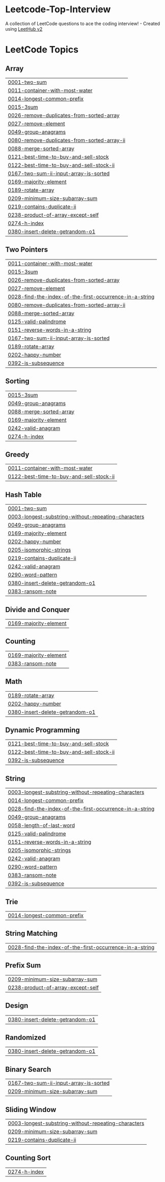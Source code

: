 # Leetcode-Top-Interview
A collection of LeetCode questions to ace the coding interview! - Created using [LeetHub v2](https://github.com/arunbhardwaj/LeetHub-2.0)

<!---LeetCode Topics Start-->
# LeetCode Topics
## Array
|  |
| ------- |
| [0001-two-sum](https://github.com/damlaSub/Leetcode-Top-Interview/tree/master/0001-two-sum) |
| [0011-container-with-most-water](https://github.com/damlaSub/Leetcode-Top-Interview/tree/master/0011-container-with-most-water) |
| [0014-longest-common-prefix](https://github.com/damlaSub/Leetcode-Top-Interview/tree/master/0014-longest-common-prefix) |
| [0015-3sum](https://github.com/damlaSub/Leetcode-Top-Interview/tree/master/0015-3sum) |
| [0026-remove-duplicates-from-sorted-array](https://github.com/damlaSub/Leetcode-Top-Interview/tree/master/0026-remove-duplicates-from-sorted-array) |
| [0027-remove-element](https://github.com/damlaSub/Leetcode-Top-Interview/tree/master/0027-remove-element) |
| [0049-group-anagrams](https://github.com/damlaSub/Leetcode-Top-Interview/tree/master/0049-group-anagrams) |
| [0080-remove-duplicates-from-sorted-array-ii](https://github.com/damlaSub/Leetcode-Top-Interview/tree/master/0080-remove-duplicates-from-sorted-array-ii) |
| [0088-merge-sorted-array](https://github.com/damlaSub/Leetcode-Top-Interview/tree/master/0088-merge-sorted-array) |
| [0121-best-time-to-buy-and-sell-stock](https://github.com/damlaSub/Leetcode-Top-Interview/tree/master/0121-best-time-to-buy-and-sell-stock) |
| [0122-best-time-to-buy-and-sell-stock-ii](https://github.com/damlaSub/Leetcode-Top-Interview/tree/master/0122-best-time-to-buy-and-sell-stock-ii) |
| [0167-two-sum-ii-input-array-is-sorted](https://github.com/damlaSub/Leetcode-Top-Interview/tree/master/0167-two-sum-ii-input-array-is-sorted) |
| [0169-majority-element](https://github.com/damlaSub/Leetcode-Top-Interview/tree/master/0169-majority-element) |
| [0189-rotate-array](https://github.com/damlaSub/Leetcode-Top-Interview/tree/master/0189-rotate-array) |
| [0209-minimum-size-subarray-sum](https://github.com/damlaSub/Leetcode-Top-Interview/tree/master/0209-minimum-size-subarray-sum) |
| [0219-contains-duplicate-ii](https://github.com/damlaSub/Leetcode-Top-Interview/tree/master/0219-contains-duplicate-ii) |
| [0238-product-of-array-except-self](https://github.com/damlaSub/Leetcode-Top-Interview/tree/master/0238-product-of-array-except-self) |
| [0274-h-index](https://github.com/damlaSub/Leetcode-Top-Interview/tree/master/0274-h-index) |
| [0380-insert-delete-getrandom-o1](https://github.com/damlaSub/Leetcode-Top-Interview/tree/master/0380-insert-delete-getrandom-o1) |
## Two Pointers
|  |
| ------- |
| [0011-container-with-most-water](https://github.com/damlaSub/Leetcode-Top-Interview/tree/master/0011-container-with-most-water) |
| [0015-3sum](https://github.com/damlaSub/Leetcode-Top-Interview/tree/master/0015-3sum) |
| [0026-remove-duplicates-from-sorted-array](https://github.com/damlaSub/Leetcode-Top-Interview/tree/master/0026-remove-duplicates-from-sorted-array) |
| [0027-remove-element](https://github.com/damlaSub/Leetcode-Top-Interview/tree/master/0027-remove-element) |
| [0028-find-the-index-of-the-first-occurrence-in-a-string](https://github.com/damlaSub/Leetcode-Top-Interview/tree/master/0028-find-the-index-of-the-first-occurrence-in-a-string) |
| [0080-remove-duplicates-from-sorted-array-ii](https://github.com/damlaSub/Leetcode-Top-Interview/tree/master/0080-remove-duplicates-from-sorted-array-ii) |
| [0088-merge-sorted-array](https://github.com/damlaSub/Leetcode-Top-Interview/tree/master/0088-merge-sorted-array) |
| [0125-valid-palindrome](https://github.com/damlaSub/Leetcode-Top-Interview/tree/master/0125-valid-palindrome) |
| [0151-reverse-words-in-a-string](https://github.com/damlaSub/Leetcode-Top-Interview/tree/master/0151-reverse-words-in-a-string) |
| [0167-two-sum-ii-input-array-is-sorted](https://github.com/damlaSub/Leetcode-Top-Interview/tree/master/0167-two-sum-ii-input-array-is-sorted) |
| [0189-rotate-array](https://github.com/damlaSub/Leetcode-Top-Interview/tree/master/0189-rotate-array) |
| [0202-happy-number](https://github.com/damlaSub/Leetcode-Top-Interview/tree/master/0202-happy-number) |
| [0392-is-subsequence](https://github.com/damlaSub/Leetcode-Top-Interview/tree/master/0392-is-subsequence) |
## Sorting
|  |
| ------- |
| [0015-3sum](https://github.com/damlaSub/Leetcode-Top-Interview/tree/master/0015-3sum) |
| [0049-group-anagrams](https://github.com/damlaSub/Leetcode-Top-Interview/tree/master/0049-group-anagrams) |
| [0088-merge-sorted-array](https://github.com/damlaSub/Leetcode-Top-Interview/tree/master/0088-merge-sorted-array) |
| [0169-majority-element](https://github.com/damlaSub/Leetcode-Top-Interview/tree/master/0169-majority-element) |
| [0242-valid-anagram](https://github.com/damlaSub/Leetcode-Top-Interview/tree/master/0242-valid-anagram) |
| [0274-h-index](https://github.com/damlaSub/Leetcode-Top-Interview/tree/master/0274-h-index) |
## Greedy
|  |
| ------- |
| [0011-container-with-most-water](https://github.com/damlaSub/Leetcode-Top-Interview/tree/master/0011-container-with-most-water) |
| [0122-best-time-to-buy-and-sell-stock-ii](https://github.com/damlaSub/Leetcode-Top-Interview/tree/master/0122-best-time-to-buy-and-sell-stock-ii) |
## Hash Table
|  |
| ------- |
| [0001-two-sum](https://github.com/damlaSub/Leetcode-Top-Interview/tree/master/0001-two-sum) |
| [0003-longest-substring-without-repeating-characters](https://github.com/damlaSub/Leetcode-Top-Interview/tree/master/0003-longest-substring-without-repeating-characters) |
| [0049-group-anagrams](https://github.com/damlaSub/Leetcode-Top-Interview/tree/master/0049-group-anagrams) |
| [0169-majority-element](https://github.com/damlaSub/Leetcode-Top-Interview/tree/master/0169-majority-element) |
| [0202-happy-number](https://github.com/damlaSub/Leetcode-Top-Interview/tree/master/0202-happy-number) |
| [0205-isomorphic-strings](https://github.com/damlaSub/Leetcode-Top-Interview/tree/master/0205-isomorphic-strings) |
| [0219-contains-duplicate-ii](https://github.com/damlaSub/Leetcode-Top-Interview/tree/master/0219-contains-duplicate-ii) |
| [0242-valid-anagram](https://github.com/damlaSub/Leetcode-Top-Interview/tree/master/0242-valid-anagram) |
| [0290-word-pattern](https://github.com/damlaSub/Leetcode-Top-Interview/tree/master/0290-word-pattern) |
| [0380-insert-delete-getrandom-o1](https://github.com/damlaSub/Leetcode-Top-Interview/tree/master/0380-insert-delete-getrandom-o1) |
| [0383-ransom-note](https://github.com/damlaSub/Leetcode-Top-Interview/tree/master/0383-ransom-note) |
## Divide and Conquer
|  |
| ------- |
| [0169-majority-element](https://github.com/damlaSub/Leetcode-Top-Interview/tree/master/0169-majority-element) |
## Counting
|  |
| ------- |
| [0169-majority-element](https://github.com/damlaSub/Leetcode-Top-Interview/tree/master/0169-majority-element) |
| [0383-ransom-note](https://github.com/damlaSub/Leetcode-Top-Interview/tree/master/0383-ransom-note) |
## Math
|  |
| ------- |
| [0189-rotate-array](https://github.com/damlaSub/Leetcode-Top-Interview/tree/master/0189-rotate-array) |
| [0202-happy-number](https://github.com/damlaSub/Leetcode-Top-Interview/tree/master/0202-happy-number) |
| [0380-insert-delete-getrandom-o1](https://github.com/damlaSub/Leetcode-Top-Interview/tree/master/0380-insert-delete-getrandom-o1) |
## Dynamic Programming
|  |
| ------- |
| [0121-best-time-to-buy-and-sell-stock](https://github.com/damlaSub/Leetcode-Top-Interview/tree/master/0121-best-time-to-buy-and-sell-stock) |
| [0122-best-time-to-buy-and-sell-stock-ii](https://github.com/damlaSub/Leetcode-Top-Interview/tree/master/0122-best-time-to-buy-and-sell-stock-ii) |
| [0392-is-subsequence](https://github.com/damlaSub/Leetcode-Top-Interview/tree/master/0392-is-subsequence) |
## String
|  |
| ------- |
| [0003-longest-substring-without-repeating-characters](https://github.com/damlaSub/Leetcode-Top-Interview/tree/master/0003-longest-substring-without-repeating-characters) |
| [0014-longest-common-prefix](https://github.com/damlaSub/Leetcode-Top-Interview/tree/master/0014-longest-common-prefix) |
| [0028-find-the-index-of-the-first-occurrence-in-a-string](https://github.com/damlaSub/Leetcode-Top-Interview/tree/master/0028-find-the-index-of-the-first-occurrence-in-a-string) |
| [0049-group-anagrams](https://github.com/damlaSub/Leetcode-Top-Interview/tree/master/0049-group-anagrams) |
| [0058-length-of-last-word](https://github.com/damlaSub/Leetcode-Top-Interview/tree/master/0058-length-of-last-word) |
| [0125-valid-palindrome](https://github.com/damlaSub/Leetcode-Top-Interview/tree/master/0125-valid-palindrome) |
| [0151-reverse-words-in-a-string](https://github.com/damlaSub/Leetcode-Top-Interview/tree/master/0151-reverse-words-in-a-string) |
| [0205-isomorphic-strings](https://github.com/damlaSub/Leetcode-Top-Interview/tree/master/0205-isomorphic-strings) |
| [0242-valid-anagram](https://github.com/damlaSub/Leetcode-Top-Interview/tree/master/0242-valid-anagram) |
| [0290-word-pattern](https://github.com/damlaSub/Leetcode-Top-Interview/tree/master/0290-word-pattern) |
| [0383-ransom-note](https://github.com/damlaSub/Leetcode-Top-Interview/tree/master/0383-ransom-note) |
| [0392-is-subsequence](https://github.com/damlaSub/Leetcode-Top-Interview/tree/master/0392-is-subsequence) |
## Trie
|  |
| ------- |
| [0014-longest-common-prefix](https://github.com/damlaSub/Leetcode-Top-Interview/tree/master/0014-longest-common-prefix) |
## String Matching
|  |
| ------- |
| [0028-find-the-index-of-the-first-occurrence-in-a-string](https://github.com/damlaSub/Leetcode-Top-Interview/tree/master/0028-find-the-index-of-the-first-occurrence-in-a-string) |
## Prefix Sum
|  |
| ------- |
| [0209-minimum-size-subarray-sum](https://github.com/damlaSub/Leetcode-Top-Interview/tree/master/0209-minimum-size-subarray-sum) |
| [0238-product-of-array-except-self](https://github.com/damlaSub/Leetcode-Top-Interview/tree/master/0238-product-of-array-except-self) |
## Design
|  |
| ------- |
| [0380-insert-delete-getrandom-o1](https://github.com/damlaSub/Leetcode-Top-Interview/tree/master/0380-insert-delete-getrandom-o1) |
## Randomized
|  |
| ------- |
| [0380-insert-delete-getrandom-o1](https://github.com/damlaSub/Leetcode-Top-Interview/tree/master/0380-insert-delete-getrandom-o1) |
## Binary Search
|  |
| ------- |
| [0167-two-sum-ii-input-array-is-sorted](https://github.com/damlaSub/Leetcode-Top-Interview/tree/master/0167-two-sum-ii-input-array-is-sorted) |
| [0209-minimum-size-subarray-sum](https://github.com/damlaSub/Leetcode-Top-Interview/tree/master/0209-minimum-size-subarray-sum) |
## Sliding Window
|  |
| ------- |
| [0003-longest-substring-without-repeating-characters](https://github.com/damlaSub/Leetcode-Top-Interview/tree/master/0003-longest-substring-without-repeating-characters) |
| [0209-minimum-size-subarray-sum](https://github.com/damlaSub/Leetcode-Top-Interview/tree/master/0209-minimum-size-subarray-sum) |
| [0219-contains-duplicate-ii](https://github.com/damlaSub/Leetcode-Top-Interview/tree/master/0219-contains-duplicate-ii) |
## Counting Sort
|  |
| ------- |
| [0274-h-index](https://github.com/damlaSub/Leetcode-Top-Interview/tree/master/0274-h-index) |
<!---LeetCode Topics End-->